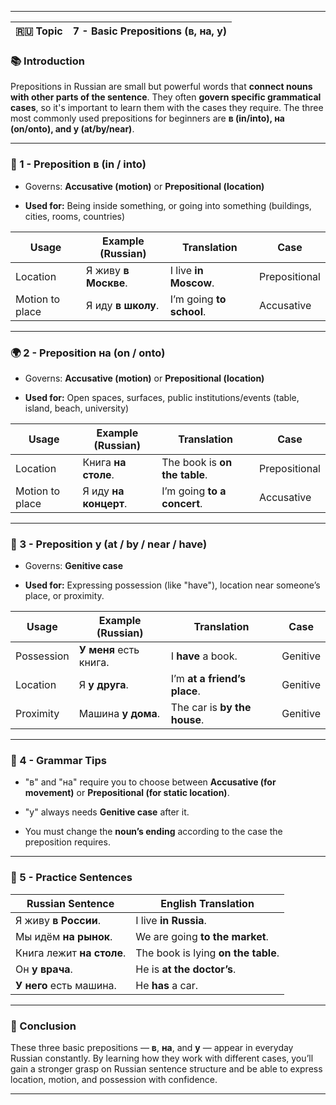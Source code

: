 
---

|🇷🇺 Topic|7 - Basic Prepositions (в, на, у)|
|---|---|

### 📚 Introduction

Prepositions in Russian are small but powerful words that **connect nouns with other parts of the sentence**. They often **govern specific grammatical cases**, so it's important to learn them with the cases they require. The three most commonly used prepositions for beginners are **в (in/into), на (on/onto), and у (at/by/near)**.

---

### 📍 1 - Preposition **в** (in / into)

- Governs: **Accusative (motion)** or **Prepositional (location)**
    
- **Used for:** Being inside something, or going into something (buildings, cities, rooms, countries)
    

|Usage|Example (Russian)|Translation|Case|
|---|---|---|---|
|Location|Я живу **в Москве**.|I live **in Moscow**.|Prepositional|
|Motion to place|Я иду **в школу**.|I’m going **to school**.|Accusative|

---

### 🌍 2 - Preposition **на** (on / onto)

- Governs: **Accusative (motion)** or **Prepositional (location)**
    
- **Used for:** Open spaces, surfaces, public institutions/events (table, island, beach, university)
    

|Usage|Example (Russian)|Translation|Case|
|---|---|---|---|
|Location|Книга **на столе**.|The book is **on the table**.|Prepositional|
|Motion to place|Я иду **на концерт**.|I’m going **to a concert**.|Accusative|

---

### 🏡 3 - Preposition **у** (at / by / near / have)

- Governs: **Genitive case**
    
- **Used for:** Expressing possession (like "have"), location near someone’s place, or proximity.
    

|Usage|Example (Russian)|Translation|Case|
|---|---|---|---|
|Possession|**У меня** есть книга.|I **have** a book.|Genitive|
|Location|Я **у друга**.|I’m **at a friend’s place**.|Genitive|
|Proximity|Машина **у дома**.|The car is **by the house**.|Genitive|

---

### 🧠 4 - Grammar Tips

- "в" and "на" require you to choose between **Accusative (for movement)** or **Prepositional (for static location)**.
    
- "у" always needs **Genitive case** after it.
    
- You must change the **noun’s ending** according to the case the preposition requires.
    

---

### 🧩 5 - Practice Sentences

|Russian Sentence|English Translation|
|---|---|
|Я живу **в России**.|I live **in Russia**.|
|Мы идём **на рынок**.|We are going **to the market**.|
|Книга лежит **на столе**.|The book is lying **on the table**.|
|Он **у врача**.|He is **at the doctor’s**.|
|**У него** есть машина.|He **has** a car.|

---

### 🎯 Conclusion

These three basic prepositions — **в**, **на**, and **у** — appear in everyday Russian constantly. By learning how they work with different cases, you’ll gain a stronger grasp on Russian sentence structure and be able to express location, motion, and possession with confidence.

---
